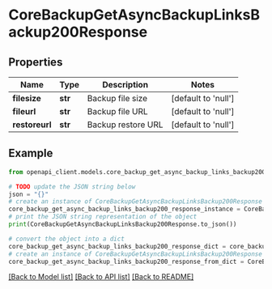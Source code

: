 # CoreBackupGetAsyncBackupLinksBackup200Response


## Properties

Name | Type | Description | Notes
------------ | ------------- | ------------- | -------------
**filesize** | **str** | Backup file size | [default to 'null']
**fileurl** | **str** | Backup file URL | [default to 'null']
**restoreurl** | **str** | Backup restore URL | [default to 'null']

## Example

```python
from openapi_client.models.core_backup_get_async_backup_links_backup200_response import CoreBackupGetAsyncBackupLinksBackup200Response

# TODO update the JSON string below
json = "{}"
# create an instance of CoreBackupGetAsyncBackupLinksBackup200Response from a JSON string
core_backup_get_async_backup_links_backup200_response_instance = CoreBackupGetAsyncBackupLinksBackup200Response.from_json(json)
# print the JSON string representation of the object
print(CoreBackupGetAsyncBackupLinksBackup200Response.to_json())

# convert the object into a dict
core_backup_get_async_backup_links_backup200_response_dict = core_backup_get_async_backup_links_backup200_response_instance.to_dict()
# create an instance of CoreBackupGetAsyncBackupLinksBackup200Response from a dict
core_backup_get_async_backup_links_backup200_response_from_dict = CoreBackupGetAsyncBackupLinksBackup200Response.from_dict(core_backup_get_async_backup_links_backup200_response_dict)
```
[[Back to Model list]](../README.md#documentation-for-models) [[Back to API list]](../README.md#documentation-for-api-endpoints) [[Back to README]](../README.md)


